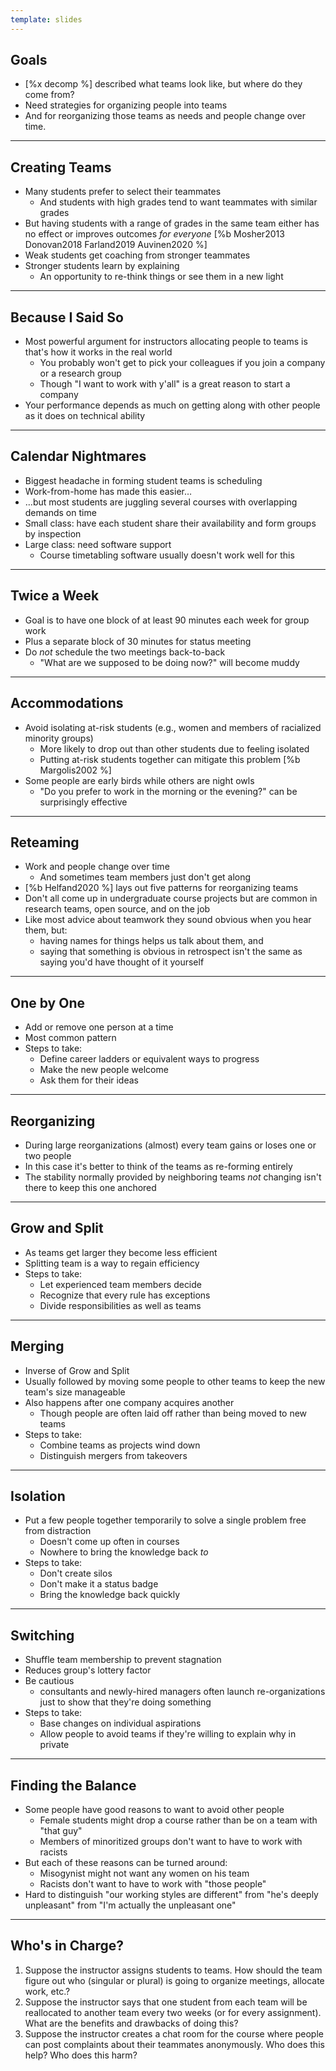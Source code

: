 ```yaml
---
template: slides
---
```


## Goals

-   [%x decomp %] described what teams look like, but where do they come from?
-   Need strategies for organizing people into teams
-   And for reorganizing those teams as needs and people change over time.

---

## Creating Teams

-   Many students prefer to select their teammates
    -   And students with high grades tend to want teammates with similar grades
-   But having students with a range of grades in the same team
    either has no effect or improves outcomes *for everyone*
    [%b Mosher2013 Donovan2018 Farland2019 Auvinen2020 %]
-   Weak students get coaching from stronger teammates
-   Stronger students learn by explaining
    -   An opportunity to re-think things or see them in a new light

---

## Because I Said So

-   Most powerful argument for instructors allocating people to teams
    is that's how it works in the real world
    -   You probably won't get to pick your colleagues
        if you join a company or a research group
    -   Though "I want to work with y'all" is a great reason to start a company
-   Your performance depends as much on getting along with other people
    as it does on technical ability

---

## Calendar Nightmares

-   Biggest headache in forming student teams is scheduling
-   Work-from-home has made this easier…
-   …but most students are juggling several courses with overlapping demands on time
-   Small class:
    have each student share their availability and form groups by inspection
-   Large class:
    need software support
    -   Course timetabling software usually doesn't work well for this

---

## Twice a Week

-   Goal is to have one block of at least 90 minutes each week for group work
-   Plus a separate block of 30 minutes for status meeting
-   Do *not* schedule the two meetings back-to-back
    -   "What are we supposed to be doing now?" will become muddy

---

## Accommodations

-   Avoid isolating at-risk students
    (e.g., women and members of racialized minority groups)
    -   More likely to drop out than other students due to feeling isolated
    -   Putting at-risk students together can mitigate this problem [%b Margolis2002 %]
-   Some people are early birds while others are night owls
    -   "Do you prefer to work in the morning or the evening?"
        can be surprisingly effective

---

## Reteaming

-   Work and people change over time
    -   And sometimes team members just don't get along
-   [%b Helfand2020 %] lays out five patterns for reorganizing teams
-   Don't all come up in undergraduate course projects
    but are common in research teams, open source, and on the job
-   Like most advice about teamwork they sound obvious when you hear them, but:
    -   having names for things helps us talk about them, and
    -   saying that something is obvious in retrospect
        isn't the same as saying you'd have thought of it yourself

---

## One by One

-   Add or remove one person at a time
-   Most common pattern
-   Steps to take:
    -   Define career ladders or equivalent ways to progress
    -   Make the new people welcome
    -   Ask them for their ideas

---

<!--# class="aside" -->

## Reorganizing

-   During large reorganizations (almost) every team gains or loses one or two people
-   In this case it's better to think of the teams as re-forming entirely
-   The stability normally provided by neighboring teams *not* changing
    isn't there to keep this one anchored

---

## Grow and Split

-   As teams get larger they become less efficient
-   Splitting team is a way to regain efficiency
-   Steps to take:
    -   Let experienced team members decide
    -   Recognize that every rule has exceptions
    -   Divide responsibilities as well as teams

---

## Merging

-   Inverse of Grow and Split
-   Usually followed by moving some people to other teams
    to keep the new team's size manageable
-   Also happens after one company acquires another
    -   Though people are often laid off rather than being moved to new teams
-   Steps to take:
    -   Combine teams as projects wind down
    -   Distinguish mergers from takeovers

---

## Isolation

-   Put a few people together temporarily to solve a single problem free from distraction
    -   Doesn't come up often in courses
    -   Nowhere to bring the knowledge back *to*
-   Steps to take:
    -   Don't create silos
    -   Don't make it a status badge
    -   Bring the knowledge back quickly

---

## Switching

-   Shuffle team membership to prevent stagnation
-   Reduces group's lottery factor
-   Be cautious
    -   consultants and newly-hired managers often launch re-organizations
        just to show that they're doing something
-   Steps to take:
    -   Base changes on individual aspirations
    -   Allow people to avoid teams if they're willing to explain why in private

---

<!--# class="aside" -->

## Finding the Balance

-   Some people have good reasons to want to avoid other people
    -   Female students might drop a course rather than be on a team with "that guy"
    -   Members of minoritized groups don't want to have to work with racists
-   But each of these reasons can be turned around:
    -   Misogynist might not want any women on his team
    -   Racists don't want to have to work with "those people"
-   Hard to distinguish "our working styles are different"
    from "he's deeply unpleasant"
    from "I'm actually the unpleasant one"

---

<!--# class="exercise" -->

## Who's in Charge?

1.  Suppose the instructor assigns students to teams.
    How should the team figure out who (singular or plural) is going to organize meetings,
    allocate work,
    etc.?
2.  Suppose the instructor says that one student from each team
    will be reallocated to another team every two weeks (or for every assignment).
    What are the benefits and drawbacks of doing this?
3.  Suppose the instructor creates a chat room for the course
    where people can post complaints about their teammates anonymously.
    Who does this help? Who does this harm?

